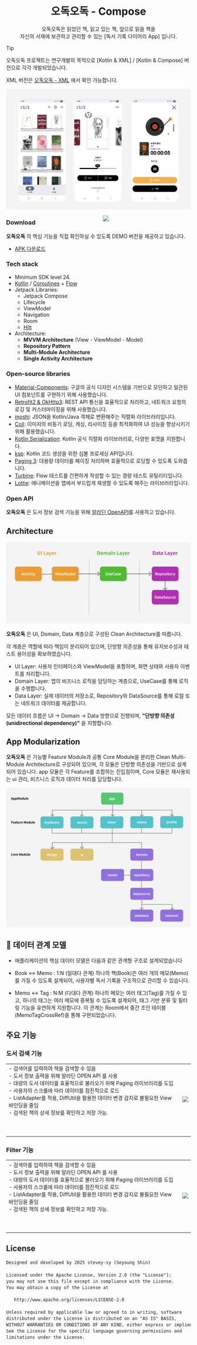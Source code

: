 <h1 align="center">오독오독 - Compose</h1>

<p align="center">
오독오독은 읽었던 책, 읽고 있는 책, 앞으로 읽을 책을<br>
자신의 서재에 보관하고 관리할 수 있는 [독서 기록 다이어리 App] 입니다.
</p>

> [!TIP]
> 오독오독 프로젝트는 연구개발의 목적으로 [Kotlin & XML] / [Kotlin & Compose] 버전으로 각각 개발되었습니다.
> 
> XML 버전은 [오독오독 - XML](https://github.com/stevey-sy/bookchibakchi) 에서 확인 가능합니다.

<p align="center">
<img src="/previews/intro.png"/>
</p>

<img src="/previews/preview.gif" align="right" width="240"/>

<h3>Download</h3>

**오독오독** 의 핵심 기능을 직접 확인하실 수 있도록 DEMO 버전을 제공하고 있습니다.<br>
- [APK 다운로드](https://github.com/stevey-sy/odok-compose/releases/tag/1.0.0)

<h3>Tech stack</h3>

- Minimum SDK level 24.
- [Kotlin](https://kotlinlang.org/) / [Coroutines](https://github.com/Kotlin/kotlinx.coroutines) + [Flow](https://kotlin.github.io/kotlinx.coroutines/kotlinx-coroutines-core/kotlinx.coroutines.flow/)
- Jetpack Libraries:
  - Jetpack Compose
  - Lifecycle
  - ViewModel
  - Navigation
  - Room
  - [Hilt](https://dagger.dev/hilt/)
- Architecture:
  - **MVVM Architecture** (View - ViewModel - Model)
  - **Repository Pattern**
  - **Multi-Module Architecture**
  - **Single Activity Architecture**

<h3>Open-source libraries</h3>  

- [Material-Components](https://github.com/material-components/material-components-android): 구글의 공식 디자인 시스템을 기반으로 모던하고 일관된 UI 컴포넌트를 구현하기 위해 사용했습니다.
- [Retrofit2 & OkHttp3](https://github.com/square/retrofit): REST API 통신을 효율적으로 처리하고, 네트워크 요청의 로깅 및 커스터마이징을 위해 사용했습니다.
- [moshi](https://github.com/kyutai-labs/moshi): JSON을 Kotlin/Java 객체로 변환해주는 직렬화 라이브러리입니다.
- [Coil](https://github.com/coil-kt/coil): 이미지의 비동기 로딩, 캐싱, 리사이징 등을 최적화하여 UI 성능을 향상시키기 위해 활용했습니다.
- [Kotlin Serialization](https://github.com/Kotlin/kotlinx.serialization): Kotlin 공식 직렬화 라이브러리로, 다양한 포맷을 지원합니다.
- [ksp](https://github.com/google/ksp): Kotlin 코드 생성을 위한 심볼 프로세싱 API입니다.
- [Paging 3](https://developer.android.com/topic/libraries/architecture/paging/v3-overview?hl=ko): 대용량 데이터를 페이징 처리하며 효율적으로 로딩할 수 있도록 도와줍니다.
- [Turbine](https://github.com/cashapp/turbine): Flow 테스트를 간편하게 작성할 수 있는 경량 테스트 유틸리티입니다.
- [Lottie](https://github.com/airbnb/lottie-android): 애니메이션을 앱에서 부드럽게 재생할 수 있도록 해주는 라이브러리입니다.

<h3>Open API</h3>

**오독오독** 은 도서 정보 검색 기능을 위해 [알라딘 OpenAPI](https://blog.aladin.co.kr/openapi)를 사용하고 있습니다.

## Architecture

<p align="center">
<img src="/previews/architecture.png"/>
</p>

**오독오독** 은 UI, Domain, Data 계층으로 구성된 Clean Architecture를 따릅니다.

각 계층은 역할에 따라 책임이 분리되어 있으며, 단방향 의존성을 통해 유지보수성과 테스트 용이성을 확보하였습니다.

- UI Layer: 사용자 인터페이스와 ViewModel을 포함하며, 화면 상태와 사용자 이벤트를 처리합니다.
- Domain Layer: 앱의 비즈니스 로직을 담당하는 계층으로, UseCase를 통해 로직을 수행합니다.
- Data Layer: 실제 데이터의 저장소로, Repository와 DataSource를 통해 로컬 또는 네트워크 데이터를 제공합니다.

모든 데이터 흐름은 UI → Domain → Data 방향으로 진행되며,
**"단방향 의존성(unidirectional dependency)"** 을 지향합니다.

## App Modularization

**오독오독** 은 기능별 Feature Module과 공통 Core Module을 분리한 Clean Multi-Module Architecture로 구성되어 있으며, 각 모듈은 단방향 의존성을 기반으로 설계되어 있습니다.
app 모듈은 각 Feature를 조합하는 진입점이며, Core 모듈은 재사용되는 ui 관리, 비즈니스 로직과 데이터 처리를 담당합니다.

<p align="center">
<img src="/previews/multi-modules.png"/>
</p>

## 📘 데이터 관계 모델
- 애플리케이션의 핵심 데이터 모델은 다음과 같은 관계형 구조로 설계되었습니다

- Book ↔ Memo : 1:N (일대다 관계)
  하나의 책(Book)은 여러 개의 메모(Memo)를 가질 수 있도록 설계되어, 사용자별 독서 기록을 구조적으로 관리할 수 있습니다.

- Memo ↔ Tag : N:M (다대다 관계)
  하나의 메모는 여러 태그(Tag)를 가질 수 있고, 하나의 태그는 여러 메모에 중복될 수 있도록 설계되어, 태그 기반 분류 및 필터링 기능을 유연하게 지원합니다.
  이 관계는 Room에서 중간 조인 테이블(MemoTagCrossRef)을 통해 구현되었습니다.

## 주요 기능
<h3>도서 검색 기능</h3>
<table>
  <tr>
   <td valign="top" width="600">
       - 검색어를 입력하여 책을 검색할 수 있음<br>
       - 도서 정보 출력을 위해  알라딘 OPEN API 를 사용<br>
       - 대량의 도서 데이터를 효율적으로 불러오기 위해 Paging 라이브러리를 도입<br>
       - 사용자의 스크롤에 따라 데이터를 점진적으로 로드<br>
       - ListAdapter를 적용, DiffUtil을 활용한 데이터 변경 감지로 불필요한 View 바인딩을 줄임<br>
       - 검색된 책의 상세 정보를 확인하고 저장 가능.<br>
       <br><br><br>
    </td>
    <td>
      <img src="previews/add_book.gif" width="240"/>
    </td>
  </tr>
</table>

<h3>Filter 기능</h3>
<table>
  <tr>
   <td valign="top" width="600">
       - 검색어를 입력하여 책을 검색할 수 있음<br>
       - 도서 정보 출력을 위해  알라딘 OPEN API 를 사용<br>
       - 대량의 도서 데이터를 효율적으로 불러오기 위해 Paging 라이브러리를 도입<br>
       - 사용자의 스크롤에 따라 데이터를 점진적으로 로드<br>
       - ListAdapter를 적용, DiffUtil을 활용한 데이터 변경 감지로 불필요한 View 바인딩을 줄임<br>
       - 검색된 책의 상세 정보를 확인하고 저장 가능.<br>
       <br><br><br>
    </td>
    <td>
      <img src="previews/filer_shelf.gif" width="240"/>
    </td>
  </tr>
</table>

## License
```xml
Designed and developed by 2025 stevey-sy (Seyoung Shin)

Licensed under the Apache License, Version 2.0 (the "License");
you may not use this file except in compliance with the License.
You may obtain a copy of the License at

   http://www.apache.org/licenses/LICENSE-2.0

Unless required by applicable law or agreed to in writing, software
distributed under the License is distributed on an "AS IS" BASIS,
WITHOUT WARRANTIES OR CONDITIONS OF ANY KIND, either express or implied.
See the License for the specific language governing permissions and
limitations under the License.
```